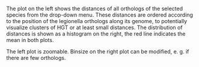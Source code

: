 The plot on the left shows the distances of all orthologs of the selected species from the drop-down menu. These distances are ordered according to the position of the legionella orthologs along its genome, to potentially visualize clusters of HGT or at least small distances. The distribution of distances is shown as a histogram on the right, the red line indicates the mean in both plots. 

The left plot is zoomable. Binsize on the right plot can be modified, e. g. if there are few orthologs.
